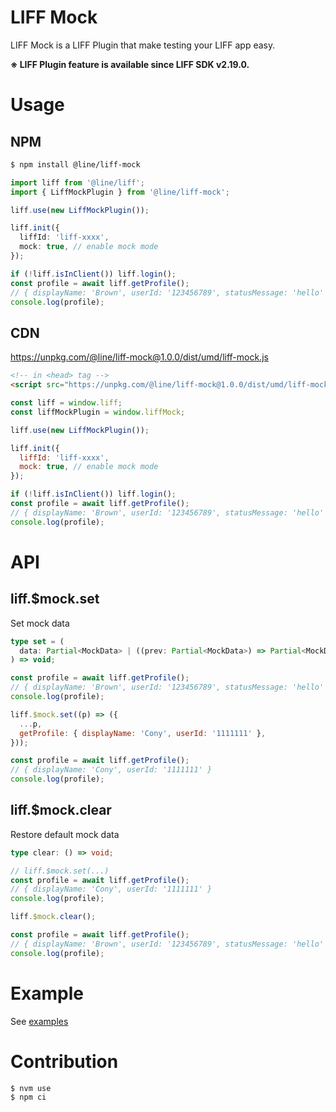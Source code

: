 # LIFF Mock

LIFF Mock is a LIFF Plugin that make testing your LIFF app easy.

**※ LIFF Plugin feature is available since LIFF SDK v2.19.0.**

# Usage

## NPM

```sh
$ npm install @line/liff-mock
```

```ts
import liff from '@line/liff';
import { LiffMockPlugin } from '@line/liff-mock';

liff.use(new LiffMockPlugin());

liff.init({
  liffId: 'liff-xxxx',
  mock: true, // enable mock mode
});

if (!liff.isInClient()) liff.login();
const profile = await liff.getProfile();
// { displayName: 'Brown', userId: '123456789', statusMessage: 'hello' }
console.log(profile);
```

## CDN

https://unpkg.com/@line/liff-mock@1.0.0/dist/umd/liff-mock.js

```html
<!-- in <head> tag -->
<script src="https://unpkg.com/@line/liff-mock@1.0.0/dist/umd/liff-mock.js"></script>
```

```js
const liff = window.liff;
const liffMockPlugin = window.liffMock;

liff.use(new LiffMockPlugin());

liff.init({
  liffId: 'liff-xxxx',
  mock: true, // enable mock mode
});

if (!liff.isInClient()) liff.login();
const profile = await liff.getProfile();
// { displayName: 'Brown', userId: '123456789', statusMessage: 'hello' }
console.log(profile);
```

# API

## liff.$mock.set

Set mock data

```ts
type set = (
  data: Partial<MockData> | ((prev: Partial<MockData>) => Partial<MockData>)
) => void;
```

```js
const profile = await liff.getProfile();
// { displayName: 'Brown', userId: '123456789', statusMessage: 'hello' }
console.log(profile);

liff.$mock.set((p) => ({
  ...p,
  getProfile: { displayName: 'Cony', userId: '1111111' },
}));

const profile = await liff.getProfile();
// { displayName: 'Cony', userId: '1111111' }
console.log(profile);
```

## liff.$mock.clear

Restore default mock data

```ts
type clear: () => void;
```

```js
// liff.$mock.set(...)
const profile = await liff.getProfile();
// { displayName: 'Cony', userId: '1111111' }
console.log(profile);

liff.$mock.clear();

const profile = await liff.getProfile();
// { displayName: 'Brown', userId: '123456789', statusMessage: 'hello' }
console.log(profile);
```

# Example

See [examples](./examples)

# Contribution

```sh
$ nvm use
$ npm ci
```
